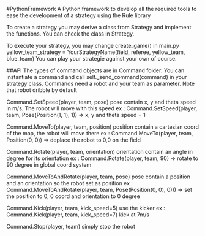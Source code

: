#PythonFramework
A Python framework to develop all the required tools to ease the development of a strategy using the Rule library

To create a strategy you may derive a class from Strategy and implement the functions.
You can check the class in Strategy.

To execute your strategy, you may change create_game() in main.py
yellow_team_strategy = YourStrategyName(field, referee, yellow_team, blue_team)
You can play your strategie against your own of course.

##API
The types of command objects are in Command folder. You can instantiate a command and call self._send_command(command)
in your strategy class. Commands need a robot and your team as parameter.
Note that robot dribble by default

Command.SetSpeed(player, team, pose)
pose contain x, y and theta speed in m/s. The robot will move with this speed
ex : Command.SetSpeed(player, team, Pose(Position(1, 1), 1)) => x, y and theta speed = 1

Command.MoveTo(player, team, position)
position contain a cartesian coord of the map, the robot will move there
ex : Command.MoveTo(player, team, Position(0, 0)) => deplace the robot to 0,0 on the field

Command.Rotate(player, team, orientation)
orientation contain an angle in degree for its orientation
ex : Command.Rotate(player, team, 90) => rotate to 90 degree in global coord system

Command.MoveToAndRotate(player, team, pose)
pose contain a position and an orientation so the robot set as position
ex : Command.MoveToAndRotate(player, team, Pose(Position(0, 0), 0))) => set the position to 0, 0 coord and orientation to 0 degree

Command.Kick(player, team, kick_speed=5)
use the kicker
ex : Command.Kick(player, team, kick_speed=7) kick at 7m/s

Command.Stop(player, team)
simply stop the robot